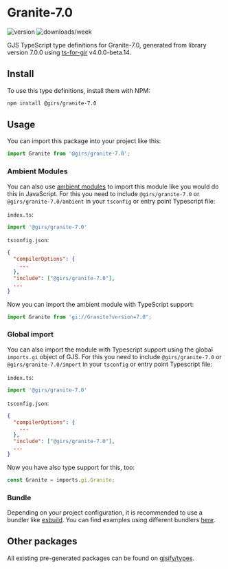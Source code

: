 
# Granite-7.0

![version](https://img.shields.io/npm/v/@girs/granite-7.0)
![downloads/week](https://img.shields.io/npm/dw/@girs/granite-7.0)


GJS TypeScript type definitions for Granite-7.0, generated from library version 7.0.0 using [ts-for-gir](https://github.com/gjsify/ts-for-gir) v4.0.0-beta.14.


## Install

To use this type definitions, install them with NPM:
```bash
npm install @girs/granite-7.0
```

## Usage

You can import this package into your project like this:
```ts
import Granite from '@girs/granite-7.0';
```

### Ambient Modules

You can also use [ambient modules](https://github.com/gjsify/ts-for-gir/tree/main/packages/cli#ambient-modules) to import this module like you would do this in JavaScript.
For this you need to include `@girs/granite-7.0` or `@girs/granite-7.0/ambient` in your `tsconfig` or entry point Typescript file:

`index.ts`:
```ts
import '@girs/granite-7.0'
```

`tsconfig.json`:
```json
{
  "compilerOptions": {
    ...
  },
  "include": ["@girs/granite-7.0"],
  ...
}
```

Now you can import the ambient module with TypeScript support: 

```ts
import Granite from 'gi://Granite?version=7.0';
```

### Global import

You can also import the module with Typescript support using the global `imports.gi` object of GJS.
For this you need to include `@girs/granite-7.0` or `@girs/granite-7.0/import` in your `tsconfig` or entry point Typescript file:

`index.ts`:
```ts
import '@girs/granite-7.0'
```

`tsconfig.json`:
```json
{
  "compilerOptions": {
    ...
  },
  "include": ["@girs/granite-7.0"],
  ...
}
```

Now you have also type support for this, too:

```ts
const Granite = imports.gi.Granite;
```

### Bundle

Depending on your project configuration, it is recommended to use a bundler like [esbuild](https://esbuild.github.io/). You can find examples using different bundlers [here](https://github.com/gjsify/ts-for-gir/tree/main/examples).

## Other packages

All existing pre-generated packages can be found on [gjsify/types](https://github.com/gjsify/types).

